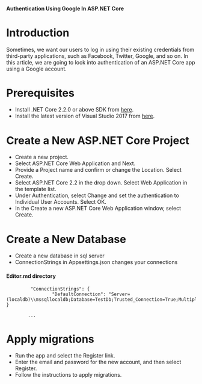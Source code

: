 

#### Authentication Using Google In ASP.NET Core
# Introduction
Sometimes, we want our users to log in using their existing credentials from third-party applications, such as Facebook, Twitter, Google, and so on. In this article, we are going to look into authentication of an ASP.NET Core app using a Google account.

# Prerequisites
- Install .NET Core 2.2.0 or above SDK from [here](https://dotnet.microsoft.com/download "here").
- Install the latest version of Visual Studio 2017 from [here](https://visualstudio.microsoft.com/tr/downloads/ "here").

# Create a New ASP.NET Core Project
- Create a new project.
- Select ASP.NET Core Web Application and Next.
- Provide a Project name and confirm or change the Location. Select Create.
- Select ASP.NET Core 2.2 in the drop down. Select Web Application in the template list.
- Under Authentication, select Change and set the authentication to Individual User Accounts. Select OK.
- In the Create a new ASP.NET Core Web Application window, select Create.

# Create a New Database 
- Create a new database in sql server 
- ConnectionStrings in Appsettings.json changes your connections

#### Editor.md directory

			 "ConnectionStrings": {
   					 "DefaultConnection": "Server=	(localdb)\\mssqllocaldb;Database=TestDb;Trusted_Connection=True;MultipleActiveResultSets=true"
  	}

            ...
# Apply migrations
- Run the app and select the Register link.
- Enter the email and password for the new account, and then select Register.
- Follow the instructions to apply migrations.
